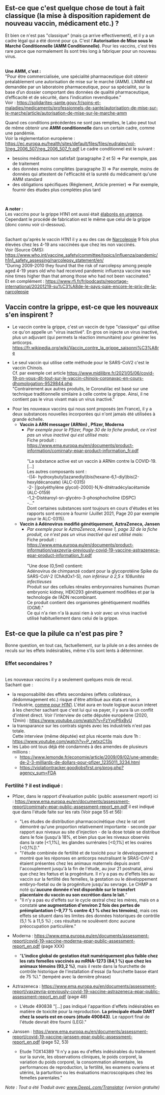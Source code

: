 ## Est-ce que c'est quelque chose de tout à fait classique (la mise à disposition rapidement de nouveau vaccin, médicament etc.) ?

Et bien ce n'est pas "classique" (mais ça arrive effectivement), et il y a un cadre légal qui a été donné pour ça. C'est l'<b>Autorisation de Mise sous le Marché Conditionnelle (AMM Conditionnelle)</b>. Pour les vaccins, c'est très rare parce que normalement ils sont très long à fabriquer pour un nouveau virus. <br><br>


__Une AMM, c'est :__ <br>
"Pour être commercialisée, une spécialité pharmaceutique doit obtenir préalablement une autorisation de mise sur le marché (AMM). L’AMM est demandée par un laboratoire pharmaceutique, pour sa spécialité, sur la base d’un dossier comportant des données de qualité pharmaceutique, d’efficacité et de sécurité, dans l’indication revendiquée." <br>
Voir : https://solidarites-sante.gouv.fr/soins-et-maladies/medicaments/professionnels-de-sante/autorisation-de-mise-sur-le-marche/article/autorisation-de-mise-sur-le-marche-amm

Quand ces conditions précédentes ne sont pas remplies, le Labo peut tout de même obtenir une __AMM conditionnelle__ dans un certain cadre, comme une pandémie. <br>
Voir la réglementation européene : https://ec.europa.eu/health/sites/default/files/files/eudralex/vol-1/reg_2006_507/reg_2006_507_fr.pdf
Le cadre conditionnel est le suivant : 
- besoins médicaux non satisfait (paragraphe 2 et 5) => Par exemple, pas de traitement
- des données moins complètes (paragraphe 3) => Par exemple, moins de données qui attestent de l'efficacité et la sureté du médicament qu'une AMM standard
- des obligations spécifiques (Réglement, Article premier) => Par exemple, fournir des études plus complètes plus tard
<br>

__A noter :__ <br>
Les vaccins pour la grippe H1N1 ont aussi était [élaborés en urgence](https://www.rfi.fr/fr/podcasts/reportage-international/20201219-su%C3%A8de-le-pays-paie-encore-le-prix-de-la-narcolepsie). Cependant le procédé de fabrication est le même que celui de la grippe (donc connu voir ci-dessous).

<br>Sachant qu'après le vaccin H1N1 il y a eu des cas de [Narcolepsie](https://fr.wikipedia.org/wiki/Narcolepsie) 9 fois plus élevées chez les 4-19 ans vaccinées que chez les non vaccinés. <br>Voir (Source OMS): https://www.who.int/vaccine_safety/committee/topics/influenza/pandemic/h1n1_safety_assessing/narcolepsy_statement/en/<br>
"During 2009-2010 they found that the risk of narcolepsy among people aged 4-19 years old who had received pandemic influenza vaccine was nine times higher than that among those who had not been vaccinated." <br>
Et en complément : https://www.rfi.fr/fr/podcasts/reportage-international/20201219-su%C3%A8de-le-pays-paie-encore-le-prix-de-la-narcolepsie

## Vaccin contre la grippe, est-ce que les nouveaux s'en inspirent ? 

* Le vaccin contre la grippe, c'est un vaccin de type "classique" qui utilise ce qu'on appelle un "virus inactivé". 
En gros on injecte un virus inactivé, plus un adjuvant (qui permets la réaction immunitaire) pour générer les anticorps. 
https://fr.wikipedia.org/wiki/Vaccin_contre_la_grippe_saisonni%C3%A8re

* Le seul vaccin qui utilise cette méthode pour le SARS-CoV2 c'est le vaccin Chinois.<br>
Cf. par exemple cet article https://www.midilibre.fr/2021/05/06/covid-19-on-vous-dit-tout-sur-le-vaccin-chinois-coronavac-en-cours-dhomologation-9529844.php <br>
"Contrairement aux autres produits, le CoronaVac est basé sur une technique traditionnelle similaire à celle contre la grippe. Ainsi, il ne contient pas le virus vivant mais un virus inactivé." <br>

- Pour les nouveaux vaccins qui nous sont proposés (en France), il y a deux substances nouvelles incorporées qui n'ont jamais été utilisées à grande échelle. 
  - __Vaccin à ARN messager (ARNm) , Pfizer, Moderna__
    - _Par exemple pour le Pfizer, Page 30 de la fiche produit, ce n'est pas un virus inactivé qui est utilisé mais:_<br>
Fiche produit : https://www.ema.europa.eu/en/documents/product-information/comirnaty-epar-product-information_fr.pdf <br><br>
    "La substance active est un vaccin à ARNm contre la COVID-19. [...] <br> Les autres composants sont : <br> -((4-  hydroxybutyl)azanediyl)bis(hexane-6,1-diyl)bis(2-hexyldécanoate) (ALC-0315)<br>-2-  [(polyéthylène glycol)-2000]-N,N-ditétradécylacétamide (ALC-0159)<br>-1,2-Distéaroyl-sn-glycéro-3-phosphocholine (DSPC)<br>-..."<br>
Dont certaines substances sont toujours en cours d'études et les rapports sont encore à fournir (Juillet 2021, Page 20 par exemple pour le ALC-0315). 
  - __Vaccin à Adénovirus modifié génétiquement, AztraZeneca, Jansen__ <br>
     - _Par exemple pour le AztraZeneca, Annexe 1, page 32 de la fiche produit, ce n'est pas un virus inactivé qui est utilisé mais:_ <br>
Fiche produit : https://www.ema.europa.eu/en/documents/product-information/vaxzevria-previously-covid-19-vaccine-astrazeneca-epar-product-information_fr.pdf <br><br>
"Une dose (0,5ml) contient:<br>Adénovirus de chimpanzé codant pour la glycoprotéine Spike du SARS-CoV-2 (ChAdOx1-S)*, non inférieur à 2,5 x 108unités infectieuses <br>* Produit sur des cellules rénales embryonnaires humaines (human embryonic kidney, HEK)293 génétiquement modifiées et par la technologie de l’ADN recombinant.<br>Ce produit contient des organismes génétiquement modifiés (OGM)."<br>
Ce qui n'a rien n'a là aussi rien à voir avec un virus inactivé utilisé habituellement dans celui de la grippe.

## Est-ce que la pilule ca n'est pas pire ? 

Bonne question, en tout cas, factuellement, sur la pilule on a des années de reculs sur les effets indésirables, même s'ils sont lents à déterminer. 

### Effet secondaires ? 
<br>Les nouveaux vaccins il y a seulement quelques mois de recul. <br> Sachant que : <br>
- la responsabilité des effets secondaires (effets collatéraux, dédommagement etc.) risque d'être attribué aux états et non à l'industrie, [comme pour H1N1](https://www.liberation.fr/france/2020/11/24/effets-secondaires-du-vaccin-h1n1-les-indemnisations-trainent_1806453/). L'état aura en toute logique aucun interet à les chercher sachant que c'est lui qui va payer, il y aura là un conflit d'intéret direct. 
Voir l'interview de cette députée européene (2020, 12min) : https://www.youtube.com/watch?v=FzYyoP6xBvU <br>
- la transparance sur les contrats signés avec les industriels n'est pas totale. <br>
Cette interview (même députée) est plus récente mais dure 1h : https://www.youtube.com/watch?v=P_rwtxzC13s <br>
- les Labo ont tous déjà été condamnés à des amendes de plusieurs millions : 
   - https://www.lemonde.fr/economie/article/2009/09/02/une-amende-de-2-3-milliards-de-dollars-pour-pfizer_1235011_3234.html 
   - https://violationtracker.goodjobsfirst.org/prog.php?agency_sum=FDA

### Fertilité ? il est indiqué : 
- Pfizer, dans le rapport d'évaluation public (public assessment report) ici : https://www.ema.europa.eu/en/documents/assessment-report/comirnaty-epar-public-assessment-report_en.pdf il est indiqué que dans l'étude faite sur les rats (Voir page 55 et 56): <br>
  - "Les études de distribution pharmacocinétique chez le rat ont démontré qu'une proportion relativement importante - seconde par rapport aux niveaux au site d'injection - de la dose totale se distribue dans le foie (jusqu'à 18%, et bien plus que les niveaux observés dans la rate [<1,1%], les glandes surrénales [<0,1%] et les ovaires [<0,1%])."
  - "l'étude combinée de fertilité et de toxicité pour le développement a montré que les réponses en anticorps neutralisant le SRAS-CoV-2 étaient présentes chez les animaux maternels depuis avant l'accouplement jusqu'à la fin de l'étude, au jour 21 postnatal, ainsi que chez les fœtus et la progéniture. Il n'y a pas eu d'effets liés au vaccin sur la fertilité des femelles, la gestation ou le développement embryo-foetal ou de la progéniture jusqu'au sevrage. Le CHMP a noté qu'<b>aucune donnée n'est disponible sur le transfert placentaire du vaccin ou son excrétion dans le lait.</b>"
  - "Il n'y a pas eu d'effets sur le cycle œstral chez les mères, mais on a constaté <b>une augmentation d'environ 2 fois des pertes de préimplantation (~9,77 % contre 4,1 % chez les témoins)</b>, mais ces effets se situent dans les limites des données historiques de contrôle (5,1 % à 11,5 %) ; ces résultats ne soulèvent donc aucune préoccupation particulière." 

- Moderna : https://www.ema.europa.eu/en/documents/assessment-report/covid-19-vaccine-moderna-epar-public-assessment-report_en.pdf (page XXX)
  - "<b>L'indice global de gestation était numériquement plus faible chez les rats femelles vaccinés au mRNA-1273 (84,1 %) que chez les animaux témoins (93,2 %)</b>, mais il reste dans la fourchette de contrôle historique de l'installation d'essai (la fourchette basse étant de 75 %)." (tempéré avec la dernière phrase)

- Aztrazeneca : https://www.ema.europa.eu/en/documents/assessment-report/vaxzevria-previously-covid-19-vaccine-astrazeneca-epar-public-assessment-report_en.pdf (page 48)
  - L'étude 490838 "[...] pas indiqué l'apparition d'effets indésirables en matière de toxicité pour la reproduction. <b>La principale étude DART chez la souris est en cours (étude 490843)</b>. Le rapport final de l'étude devrait être fourni (LEG)." 

- Janssen : https://www.ema.europa.eu/en/documents/assessment-report/covid-19-vaccine-janssen-epar-public-assessment-report_en.pdf (page 52, 53)
  - Etude TOX14389 "Il n'y a pas eu d'effets indésirables du traitement sur la survie, les observations cliniques, le poids corporel, la variation du poids corporel, la consommation alimentaire, les performances de reproduction, la fertilité, les examens ovariens et utérins, la parturition ou les évaluations macroscopiques chez les femelles parentales."

_Note : Tout a été Traduit avec www.DeepL.com/Translator (version gratuite)_
